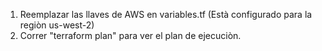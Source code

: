 1. Reemplazar las llaves de AWS en variables.tf (Està configurado para la regiòn us-west-2)
2. Correr "terraform plan" para ver el plan de ejecuciòn.
